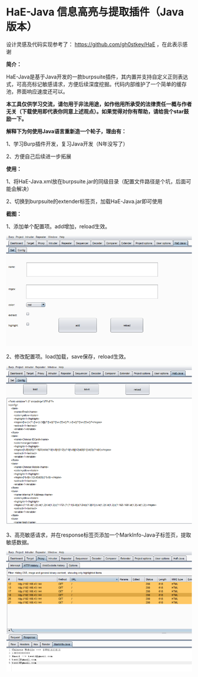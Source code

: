 # **HaE-Java  信息高亮与提取插件（Java版本）**

设计灵感及代码实现参考了： https://github.com/gh0stkey/HaE    ，在此表示感谢

**简介：**

HaE-Java是基于Java开发的一款burpsuite插件，其内置并支持自定义正则表达式，可高亮标记敏感请求，方便后续深度挖掘。代码内部维护了一个简单的缓存池，界面响应速度还可以。



**本工具仅供学习交流，请勿用于非法用途，如作他用所承受的法律责任一概与作者无关（下载使用即代表你同意上述观点）。如果觉得对你有帮助，请给我个star鼓励一下。**



**解释下为何使用Java语言重新造一个轮子，理由有：**

1、学习Burp插件开发，复习Java开发（N年没写了）

2、方便自己后续进一步拓展



**使用：**

1、将HaE-Java.xml放在burpsuite.jar的同级目录（配置文件路径是个坑，后面可能会解决）

2、切换到burpsuite的extender标签页，加载HaE-Java.jar即可使用





**截图：**

1、添加单个配置项。add增加，reload生效。



![image-1](images/1.png)



2、修改配置项。load加载，save保存，reload生效。



![image-2](images/2.png)





3、高亮敏感请求，并在response标签页添加一个MarkInfo-Java子标签页，提取敏感数据。



![image-3](images/3.png)


